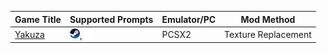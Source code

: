 
| Game Title | Supported Prompts | Emulator/PC | Mod Method |
| ---------- | ----------------- | ----------- | --- |
| [Yakuza](https://github.com/TheAPBProject/TheAPBProject/releases/tag/Yakuza)   | ![SD](https://github.com/TheAPBProject/TheAPBProject/blob/main/Logos/SteamDeck.png?raw=true), ![XSX](https://github.com/TheAPBProject/TheAPBProject/blob/main/Logos/XSX.png?raw=true)| PCSX2 | Texture Replacement
